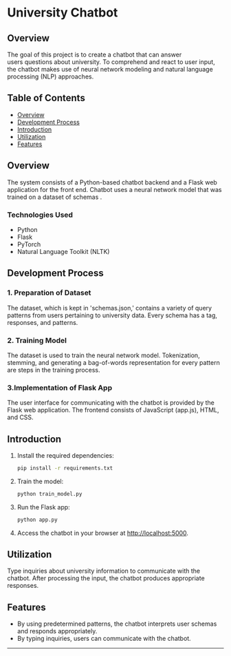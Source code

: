# University Chatbot

## Overview

The goal of this project is to create a chatbot that can answer users questions about university. To comprehend and react to user input, the chatbot makes use of neural network modeling and natural language processing (NLP) approaches.

## Table of Contents

- [Overview](#system-overview)
- [Development Process](#development-process)
- [Introduction](#getting-started)
- [Utilization](#usage)
- [Features](#features)


## Overview

The system consists of a Python-based chatbot backend and a Flask web application for the front end. Chatbot uses a neural network model that was trained on a dataset of schemas .

### Technologies Used

- Python
- Flask
- PyTorch
- Natural Language Toolkit (NLTK)

## Development Process

### 1. Preparation of Dataset

The dataset, which is kept in 'schemas.json,' contains a variety of query patterns from users pertaining to university data. Every schema has a tag, responses, and patterns.

### 2. Training Model

The dataset is used to train the neural network model. Tokenization, stemming, and generating a bag-of-words representation for every pattern are steps in the training process.

### 3.Implementation of Flask App

The user interface for communicating with the chatbot is provided by the Flask web application. The frontend consists of JavaScript (app.js), HTML, and CSS.

## Introduction

1. Install the required dependencies:

   ```bash
   pip install -r requirements.txt
   ```

2. Train the model:

   ```bash
   python train_model.py
   ```

3. Run the Flask app:

   ```bash
   python app.py
   ```

4. Access the chatbot in your browser at [http://localhost:5000](http://localhost:5000).

## Utilization

Type inquiries about university information to communicate with the chatbot. After processing the input, the chatbot produces appropriate responses.

## Features

- By using predetermined patterns, the chatbot interprets user schemas and responds appropriately.
- By typing inquiries, users can communicate with the chatbot.

---

